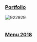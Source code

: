### [Portfolio](https://jpstories.github.io/jpstory/)
![922929](https://user-images.githubusercontent.com/41709736/76737354-58371300-67b4-11ea-88a6-4f88e5087818.png)

#
### [Menu 2018](https://jpstories.github.io/menu/)
#
